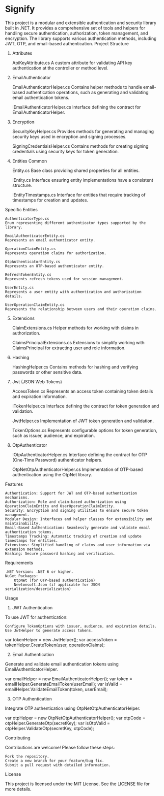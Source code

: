 # Signify

This project is a modular and extensible authentication and security library built in .NET. It provides a comprehensive set of tools and helpers for handling secure authentication, authorization, token management, and encryption. The library supports various authentication methods, including JWT, OTP, and email-based authentication.
Project Structure
1. Attributes

    ApiKeyAttribute.cs
    A custom attribute for validating API key authentication at the controller or method level.

2. EmailAuthenticator

    EmailAuthenticatorHelper.cs
    Contains helper methods to handle email-based authentication operations, such as generating and validating email authentication tokens.

    IEmailAuthenticatorHelper.cs
    Interface defining the contract for EmailAuthenticatorHelper.

3. Encryption

    SecurityKeyHelper.cs
    Provides methods for generating and managing security keys used in encryption and signing processes.

    SigningCredentialsHelper.cs
    Contains methods for creating signing credentials using security keys for token generation.

4. Entities
Common

    Entity.cs
    Base class providing shared properties for all entities.

    IEntity.cs
    Interface ensuring entity implementations have a consistent structure.

    IEntityTimestamps.cs
    Interface for entities that require tracking of timestamps for creation and updates.

Specific Entities

    AuthenticatorType.cs
    Enum representing different authenticator types supported by the library.

    EmailAuthenticatorEntity.cs
    Represents an email authenticator entity.

    OperationClaimEntity.cs
    Represents operation claims for authorization.

    OtpAuthenticatorEntity.cs
    Represents an OTP-based authenticator entity.

    RefreshTokenEntity.cs
    Represents refresh tokens used for session management.

    UserEntity.cs
    Represents a user entity with authentication and authorization details.

    UserOperationClaimEntity.cs
    Represents the relationship between users and their operation claims.

5. Extensions

    ClaimExtensions.cs
    Helper methods for working with claims in authorization.

    ClaimsPrincipalExtensions.cs
    Extensions to simplify working with ClaimsPrincipal for extracting user and role information.

6. Hashing

    HashingHelper.cs
    Contains methods for hashing and verifying passwords or other sensitive data.

7. Jwt (JSON Web Tokens)

    AccessToken.cs
    Represents an access token containing token details and expiration information.

    ITokenHelper.cs
    Interface defining the contract for token generation and validation.

    JwtHelper.cs
    Implementation of JWT token generation and validation.

    TokenOptions.cs
    Represents configurable options for token generation, such as issuer, audience, and expiration.

8. OtpAuthenticator

    IOtpAuthenticatorHelper.cs
    Interface defining the contract for OTP (One-Time Password) authenticator helpers.

    OtpNetOtpAuthenticatorHelper.cs
    Implementation of OTP-based authentication using the OtpNet library.

Features

    Authentication: Support for JWT and OTP-based authentication mechanisms.
    Authorization: Role and claim-based authorization using OperationClaimEntity and UserOperationClaimEntity.
    Security: Encryption and signing utilities to ensure secure token management.
    Modular Design: Interfaces and helper classes for extensibility and maintainability.
    Email-Based Authentication: Seamlessly generate and validate email authentication tokens.
    Timestamps Tracking: Automatic tracking of creation and update timestamps for entities.
    Extensions: Simplified handling of claims and user information via extension methods.
    Hashing: Secure password hashing and verification.

Requirements

    .NET Version: .NET 6 or higher.
    NuGet Packages:
        OtpNet (for OTP-based authentication)
        Newtonsoft.Json (if applicable for JSON serialization/deserialization)

Usage
1. JWT Authentication

To use JWT for authentication:

    Configure TokenOptions with issuer, audience, and expiration details.
    Use JwtHelper to generate access tokens.

var tokenHelper = new JwtHelper();
var accessToken = tokenHelper.CreateToken(user, operationClaims);

2. Email Authentication

Generate and validate email authentication tokens using EmailAuthenticatorHelper.

var emailHelper = new EmailAuthenticatorHelper();
var token = emailHelper.GenerateEmailToken(userEmail);
var isValid = emailHelper.ValidateEmailToken(token, userEmail);

3. OTP Authentication

Integrate OTP authentication using OtpNetOtpAuthenticatorHelper.

var otpHelper = new OtpNetOtpAuthenticatorHelper();
var otpCode = otpHelper.GenerateOtp(secretKey);
var isOtpValid = otpHelper.ValidateOtp(secretKey, otpCode);

Contributing

Contributions are welcome! Please follow these steps:

    Fork the repository.
    Create a new branch for your feature/bug fix.
    Submit a pull request with detailed information.

License

This project is licensed under the MIT License. See the LICENSE file for more details.
